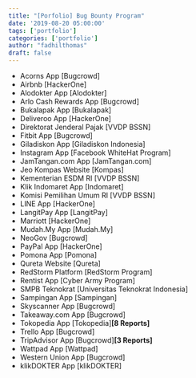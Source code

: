 ```yaml
---
title: "[Porfolio] Bug Bounty Program"
date: '2019-08-20 05:00:00'
tags: ['portfolio']
categories: ['portfolio']
author: "fadhilthomas"
draft: false
---
```


* Acorns App [Bugcrowd]
* Airbnb [HackerOne]
* Alodokter App [Alodokter]
* Arlo Cash Rewards App [Bugcrowd]
* Bukalapak App [Bukalapak]
* Deliveroo App [HackerOne]
* Direktorat Jenderal Pajak [VVDP BSSN]
* Fitbit App [Bugcrowd]
* Giladiskon App [Giladiskon Indonesia]
* Instagram App [Facebook WhiteHat Program]
* JamTangan.com App [JamTangan.com]
* Jeo Kompas Website [Kompas]
* Kementerian ESDM RI [VVDP BSSN]
* Klik Indomaret App [Indomaret]
* Komisi Pemilihan Umum RI [VVDP BSSN]
* LINE App [HackerOne]
* LangitPay App [LangitPay]
* Marriott [HackerOne]
* Mudah.My App [Mudah.My]
* NeoGov [Bugcrowd]
* PayPal App [HackerOne]
* Pomona App [Pomona]
* Qureta Website [Qureta]
* RedStorm Platform [RedStorm Program]
* Rentist App [Cyber Army Program]
* SMPB Teknokrat [Universitas Teknokrat Indonesia]
* Sampingan App [Sampingan]
* Skyscanner App [Bugcrowd]
* Takeaway.com App [Bugcrowd]
* Tokopedia App [Tokopedia]<b>[8 Reports]</b>
* Trello App [Bugcrowd]
* TripAdvisor App [Bugcrowd]<b>[3 Reports]</b>
* Wattpad App [Wattpad]
* Western Union App [Bugcrowd]
* klikDOKTER App [klikDOKTER]